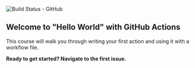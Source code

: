 ![Build Status - GitHub](https://github.com/moonso/hello-github-actions/workflows/Build/badge.svg)
## Welcome to "Hello World" with GitHub Actions

This course will walk you through writing your first action and using it with a workflow file.

**Ready to get started? Navigate to the first issue.**

[badge_img]: https://github.com/moonso/hello-github-actions/workflows/Build/badge.svg
[badge_url]: https://github.com/moonso/hello-github-actions/actions?query=workflow%3ABuild+branch%3Amaster